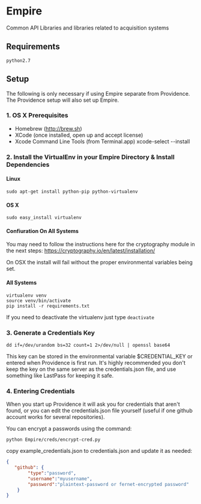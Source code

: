 Empire
==========
Common API Libraries and libraries related to acquisition systems


## Requirements
    python2.7

## Setup
The following is only necessary if using Empire separate from Providence. The Providence setup will also set up Empire. 

### 1. OS X Prerequisites
* Homebrew (http://brew.sh)
* XCode (once installed, open up and accept license)
* Xcode Command Line Tools (from Terminal.app)
    xcode-select --install

### 2. Install the VirtualEnv in your Empire Directory & Install Dependencies
#### Linux
    sudo apt-get install python-pip python-virtualenv

#### OS X
    sudo easy_install virtualenv

#### Confiuration On All Systems
You may need to follow the instructions here for the cryptography module in the next steps: https://cryptography.io/en/latest/installation/

On OSX the install will fail without the proper environmental variables being set.

#### All Systems
    virtualenv venv
    source venv/bin/activate
    pip install -r requirements.txt

If you need to deactivate the virtualenv just type `deactivate`

### 3. Generate a Credentials Key
```
dd if=/dev/urandom bs=32 count=1 2>/dev/null | openssl base64
```
This key can be stored in the environmental variable $CREDENTIAL_KEY or entered when Providence is first run. It's highly 
recommended you don't keep the key on the same server as the credentials.json file, and use something like LastPass for 
keeping it safe.

### 4. Entering Credentials
When you start up Providence it will ask you for credentials that aren't found, or you can edit the credentials.json file yourself (useful if one github account works for several repositories).

You can encrypt a passwords using the command:
```
python Empire/creds/encrypt-cred.py
```

copy example_credentials.json to credentials.json and update it as needed:
```json
{
   "github": {
        "type":"password",
        "username":"myusername",
        "password":"plaintext-password or fernet-encrypted password"
    }
}
```
